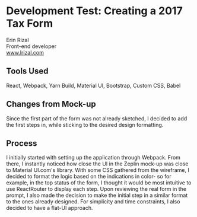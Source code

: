 # Development Test: Creating a 2017 Tax Form
Erin Rizal <br>
Front-end developer<br>
www.lrizal.com
## Tools Used
React, Webpack, Yarn Build, Material UI, Bootstrap, Custom CSS, Babel
## Changes from Mock-up
Since the first part of the form was not already sketched, I decided to add the first steps in, while sticking to the desired design formatting. 
## Process
I initially started with setting up the application through Webpack. From there, I instantly noticed how close the UI in the Zeplin mock-up was close to Material UI.com's library.
With some CSS gathered from the wireframe, I decided to format the logic based on the indications in color- so for example, in the top status of the form, I thought it would be most
intuitive to use ReactRouter to display each step. Upon reviewing the real form in the prompt, I also made the decision to make the initial step in a similar format to the ones already designed. For simplicity and time constraints, I also decided to have a flat-UI approach.

